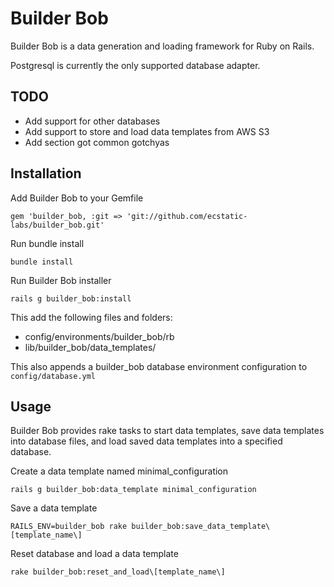 # Builder Bob

Builder Bob is a data generation and loading framework for Ruby on Rails.

Postgresql is currently the only supported database adapter.

## TODO
* Add support for other databases
* Add support to store and load data templates from AWS S3
* Add section got common gotchyas

## Installation

Add Builder Bob to your Gemfile
```
gem 'builder_bob, :git => 'git://github.com/ecstatic-labs/builder_bob.git'
```

Run bundle install
```
bundle install
```

Run Builder Bob installer
```
rails g builder_bob:install
```
This add the following files and folders:
* config/environments/builder_bob/rb
* lib/builder_bob/data_templates/

This also appends a builder_bob database environment configuration to ```config/database.yml```

## Usage

Builder Bob provides rake tasks to start data templates, save data templates into database files, and load saved data templates into a specified database.

Create a data template named minimal_configuration
```
rails g builder_bob:data_template minimal_configuration
```

Save a data template
```
RAILS_ENV=builder_bob rake builder_bob:save_data_template\[template_name\]
```

Reset database and load a data template
```
rake builder_bob:reset_and_load\[template_name\]
```
